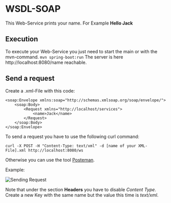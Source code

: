 # WSDL-SOAP
This Web-Service prints your name. For Example **Hello Jack**

## Execution
To execute your Web-Service you just need to start the main or with the mvn-command. 
``mvn spring-boot:run``
The server is here http://localhost:8080/name reachable.

## Send a request
Create a .xml-File with this code:

``` <?xml version="1.0" encoding="utf-8"?>
<soap:Envelope xmlns:soap="http://schemas.xmlsoap.org/soap/envelope/">
    <soap:Body>
        <Request xmlns="http://localhost/services">
            <name>Jack</name>
        </Request>
    </soap:Body>
</soap:Envelope> 
```

To send a request you have to use the following curl command:  

```curl -X POST -H "Content-Type: text/xml" -d [name of your XML-File].xml http://localhost:8080/ws```

Otherwise you can use the tool [Posteman](https://www.postman.com/). 

Example:  

![Sending Request](src/example.png)

Note that under the section **Headers** you have to disable *Content Type*. Create a new Key with the same name but the value this time is *text/xml*.
